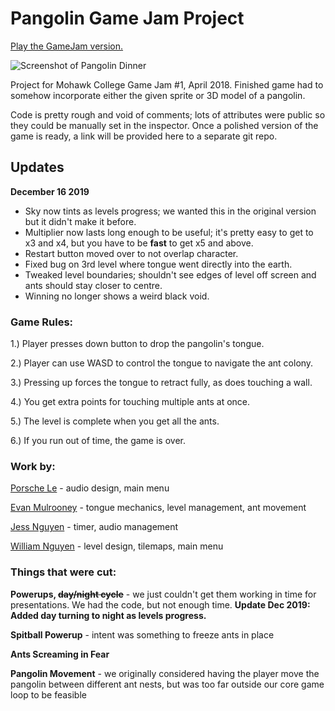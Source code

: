 # Pangolin Game Jam Project

[Play the GameJam version.](https://emulrooney.github.io/content/projects/pangolinWebGL/)

![Screenshot of Pangolin Dinner](https://raw.githubusercontent.com/dog-eared/PangolinGameJam/master/Screenshot.png)

Project for Mohawk College Game Jam #1, April 2018. Finished game had to somehow incorporate either the given sprite or 3D model of a pangolin. 

Code is pretty rough and void of comments; lots of attributes were public so they could be manually set in the inspector. Once a polished version of the game is ready, a link will be provided here to a separate git repo.

## Updates
**December 16 2019**
* Sky now tints as levels progress; we wanted this in the original version but it didn't make it before.
* Multiplier now lasts long enough to be useful; it's pretty easy to get to x3 and x4, but you have to be **fast** to get x5 and above.
* Restart button moved over to not overlap character.
* Fixed bug on 3rd level where tongue went directly into the earth.
* Tweaked level boundaries; shouldn't see edges of level off screen and ants should stay closer to centre.
* Winning no longer shows a weird black void.

### Game Rules:
1.) Player presses down button to drop the pangolin's tongue.

2.) Player can use WASD to control the tongue to navigate the ant colony.

3.) Pressing up forces the tongue to retract fully, as does touching a wall.

4.) You get extra points for touching multiple ants at once.

5.) The level is complete when you get all the ants.

6.) If you run out of time, the game is over.


### Work by:

[Porsche Le](https://github.com/PorscheLe7) - audio design, main menu

[Evan Mulrooney](https://dog-eared.github.io) - tongue mechanics, level management, ant movement 

[Jess Nguyen](https://github.com/Jess-Nguy) - timer, audio management

[William Nguyen](https://github.com/itzwilleh) - level design, tilemaps, main menu 

### Things that were cut:

**Powerups, ~~day/night cycle~~** - we just couldn't get them working in time for presentations. We had the code, but not enough time. **Update Dec 2019: Added day turning to night as levels progress.**

**Spitball Powerup** - intent was something to freeze ants in place

**Ants Screaming in Fear** 

**Pangolin Movement** - we originally considered having the player move the pangolin between different ant nests, but was too far outside our core game loop to be feasible

